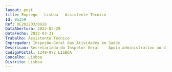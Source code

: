 ```yaml
--- 
layout: post
title: Emprego - Lisboa - Assistente Técnico
Id: 95359
Ref: OE202203/0928
DataAbertura: 2022-03-29
DataFecho: 2022-03-31
Trabalho: Assistente Técnico
Empregador: Inspeção-Geral das Atividades em Saúde
Descricao: Secretariado do Inspetor Geral    Apoio administrativo ao dirigente, agendamento dos seus compromissos, conferência de documentos, acompanhamento e preparação das reuniões, resolução de assuntos e organização de viagens.
CodigoPostal: 1249-072 LISBOA
Concelho: Lisboa
Distrito: Lisboa
--- 
```


